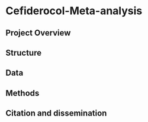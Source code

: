 # Cefiderocol-Meta-analysis
## Project Overview
## Structure
## Data
## Methods
## Citation and dissemination
